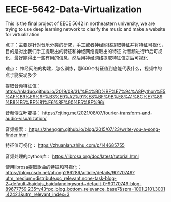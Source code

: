 # EECE-5642-Data-Virtualization
This is the final project of EECE 5642 in northeastern university, we are trying to use deep learning network to clasify the music and make a website for virtualization



点子：主要是针对音乐分类的研究，手工或者神经网络提取特征并将特征可视化，目的是对比我们手工提取出的特征和神经网络提取出的特征
对音频进行fft后可视化，最好能得出一些有用的信息，然后用神经网络提取特征值之后可视化

难点：
神经网络的构建，怎么训练，那600个特征值到底能代表什么，视频中的点子能实现多少

提取音频特征值：
https://nladuo.github.io/2019/08/31/%E4%BD%BF%E7%94%A8Python%E5%AF%B9%E9%9F%B3%E9%A2%91%E8%BF%9B%E8%A1%8C%E7%89%B9%E5%BE%81%E6%8F%90%E5%8F%96/

音频傅立叶变换：
https://cjting.me/2021/08/07/fourier-transform-and-audio-visualization/

音频搜索：
https://zhengqm.github.io/blog/2015/07/23/write-you-a-song-finder.html

特征值可视化：
https://zhuanlan.zhihu.com/p/144685755

音频处理的python库：
https://librosa.org/doc/latest/tutorial.html

使用librosa提取歌曲的特征和可视化：
https://blog.csdn.net/ahong286286/article/details/90170749?utm_medium=distribute.pc_relevant.none-task-blog-2~default~baidujs_baidulandingword~default-0-90170749-blog-89677759.235^v43^pc_blog_bottom_relevance_base7&spm=1001.2101.3001.4242.1&utm_relevant_index=3

